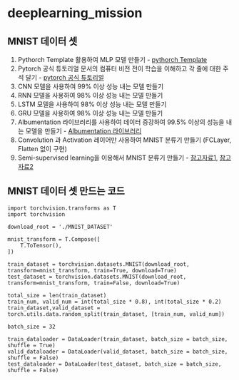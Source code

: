 # deeplearning_mission

## MNIST 데이터 셋

1. Pythorch Template 활용하여 MLP 모델 만들기 - [pythorch Template](https://github.com/victoresque/pytorch-template)
2. Pytorch 공식 튜토리얼 문서의 컴퓨터 비전 전이 학습을 이해하고 각 줄에 대한 주석 달기 - [pytorch 공식 튜토리얼](https://pytorch.org/tutorials/beginner/transfer_learning_tutorial.html)
3. CNN 모델을 사용하여 99% 이상 성능 내는 모델 만들기
4. RNN 모델을 사용하여 98% 이상 성능 내는 모델 만들기
5. LSTM 모델을 사용하여 98% 이상 성능 내는 모델 만들기
6. GRU 모델을 사용하여 98% 이상 성능 내는 모델 만들기
7. Albumentation 라이브러리를 사용하여 데이터 증강하여 99.5% 이상의 성능을 내는 모델을 만들기 - [Albumentation 라이브러리](https://albumentations.ai/)
8. Convolution 과 Activation 레이어만 사용하여 MNIST 분류기 만들기 (FCLayer, Flatten 없이 구현)
9. Semi-supervised learning을 이용해서 MNIST 분류기 만들기 - [참고자료1](https://blog.est.ai/2020/11/ssl/), [참고자료2](https://github.com/rubicco/mnist-semi-supervised)

## MNIST 데이터 셋 만드는 코드
```
import torchvision.transforms as T
import torchvision

download_root = './MNIST_DATASET'

mnist_transform = T.Compose([
    T.ToTensor(),
])

train_dataset = torchvision.datasets.MNIST(download_root, transform=mnist_transform, train=True, download=True)
test_dataset = torchvision.datasets.MNIST(download_root, transform=mnist_transform, train=False, download=True) 

total_size = len(train_dataset)
train_num, valid_num = int(total_size * 0.8), int(total_size * 0.2) 
train_dataset,valid_dataset = torch.utils.data.random_split(train_dataset, [train_num, valid_num])

batch_size = 32

train_dataloader = DataLoader(train_dataset, batch_size = batch_size, shuffle = True)
valid_dataloader = DataLoader(valid_dataset, batch_size = batch_size, shuffle = False)
test_dataloader = DataLoader(test_dataset, batch_size = batch_size, shuffle = False)
```
